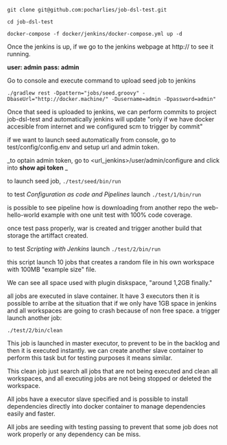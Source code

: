 ```git clone git@github.com:pocharlies/job-dsl-test.git```

```cd job-dsl-test```

```docker-compose -f docker/jenkins/docker-compose.yml up -d```

Once the jenkins is up, if we go to the jenkins webpage at http://<docker-url> to see it running.

**user: admin**
**pass: admin**
 
Go to console and execute command to upload seed job to jenkins 

```./gradlew rest -Dpattern="jobs/seed.groovy" -DbaseUrl="http://docker.machine/" -Dusername=admin -Dpassword=admin"```

Once that seed is uploaded to jenkins, we can perform commits to project job-dsl-test and automatically jenkins will update "only if we have docker accesible from internet and we configured scm to trigger by commit"

if we want to launch seed automatically from console, go to test/config/config.env and setup url and admin token.

_to optain admin token, go to <url_jenkins>/user/admin/configure  and click into **show api token** _

to launch seed job, ```./test/seed/bin/run```

to test _Configuration as code and Pipelines_ launch ```./test/1/bin/run``` 

is possible to see pipeline how is downloading from another repo the web-hello-world example with one unit test with 100% code coverage.

once test pass properly, war is created and trigger another build that storage the artiffact created.

to test _Scripting with Jenkins_ launch ```./test/2/bin/run```

this script launch 10 jobs that creates a random file in his own workspace with 100MB "example size" file.

We can see all space used with plugin diskspace, "around 1,2GB finally."

all jobs are executed in slave container. It have 3 executors then it is possible to arribe at the situation that if we only have 1GB space in jenkins and all workspaces are going to crash because of non free space. a trigger launch another job:
 
 ```./test/2/bin/clean```
 
 This job is launched in master executor, to prevent to be in the backlog and then it is executed instantly. we can create another slave container to perform this task but for testing purposes it means similar.
 
 This clean job just search all jobs that are not being executed and clean all workspaces, and all executing jobs are not being stopped or deleted the workspace.
 
 
 
 All jobs have a executor slave specified and is possible to install dependencies directly into docker container to manage dependencies easily and faster.
 
 All jobs are seeding with testing passing to prevent that some job does not work properly or any dependency can be miss.
